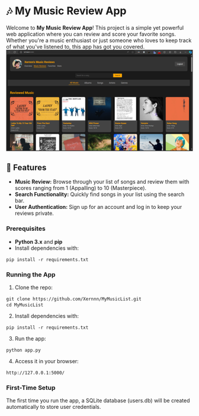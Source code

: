 # 🎶 My Music Review App

Welcome to **My Music Review App**! This project is a simple yet powerful web application where you can review and score your favorite songs. Whether you're a music enthusiast or just someone who loves to keep track of what you've listened to, this app has got you covered.
![Glimpse of the app](https://github.com/Xernnn/MyMusicList/blob/main/static/images/mml.png?raw=true)

## 🚀 Features

- **Music Review:** Browse through your list of songs and review them with scores ranging from 1 (Appalling) to 10 (Masterpiece).
- **Search Functionality:** Quickly find songs in your list using the search bar.
- **User Authentication:** Sign up for an account and log in to keep your reviews private.

### Prerequisites

- **Python 3.x** and **pip**
- Install dependencies with:
```
pip install -r requirements.txt
```

### Running the App
1. Clone the repo:
```
git clone https://github.com/Xernnn/MyMusicList.git
cd MyMusicList
```
2. Install dependencies with:
```
pip install -r requirements.txt
```
3. Run the app:
```
python app.py
```
4. Access it in your browser:
```
http://127.0.0.1:5000/
```

### First-Time Setup
The first time you run the app, a SQLite database (users.db) will be created automatically to store user credentials.

